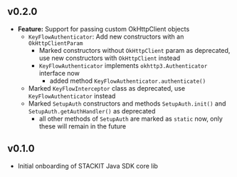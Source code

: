 ## v0.2.0
- **Feature:** Support for passing custom OkHttpClient objects
  - `KeyFlowAuthenticator`: Add new constructors with an `OkHttpClientParam`
    - Marked constructors without `OkHttpClient` param as deprecated, use new constructors with `OkHttpClient` instead
    - `KeyFlowAuthenticator` implements `okhttp3.Authenticator` interface now
      - added method `KeyFlowAuthenticator.authenticate()`
  - Marked `KeyFlowInterceptor` class as deprecated, use `KeyFlowAuthenticator` instead
  - Marked `SetupAuth` constructors and methods `SetupAuth.init()` and `SetupAuth.getAuthHandler()` as deprecated
    - all other methods of `SetupAuth` are marked as `static` now, only these will remain in the future

## v0.1.0
- Initial onboarding of STACKIT Java SDK core lib

